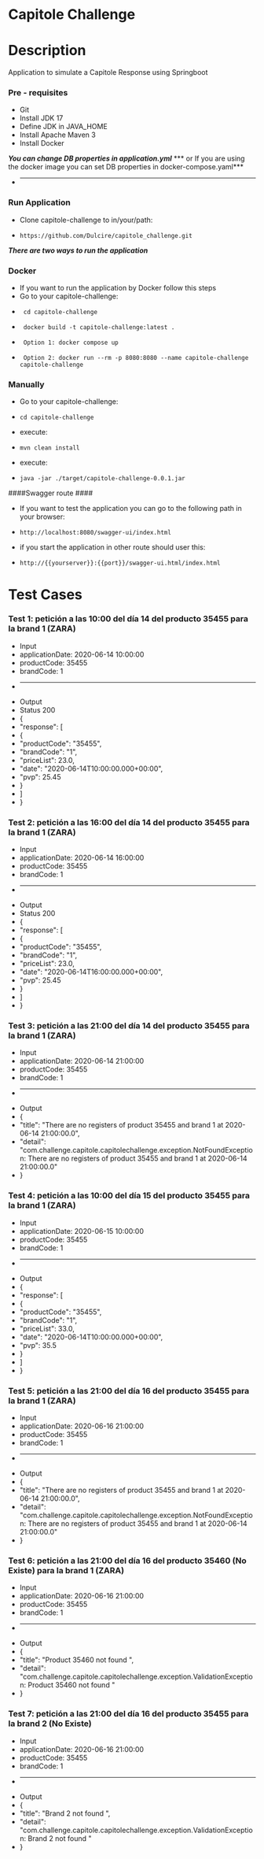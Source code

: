 # Capitole Challenge

# Description
Application to simulate a Capitole Response using Springboot

### Pre - requisites ###

* Git
* Install JDK 17
* Define JDK in JAVA_HOME
* Install Apache Maven 3
* Install Docker
    

***You can change DB properties in application.yml***
*** or If you are using the docker image you can set DB properties in docker-compose.yaml***

* ---------------------------------------------------------------------------------------------------------------
### Run Application ###
* Clone capitole-challenge to in/your/path:
*     https://github.com/Dulcire/capitole_challenge.git
***There are two ways to run the application***
### Docker ### 
* If you want to run the application by Docker follow this steps
* Go to your capitole-challenge:
*      cd capitole-challenge
*      docker build -t capitole-challenge:latest .
*      Option 1: docker compose up
*      Option 2: docker run --rm -p 8080:8080 --name capitole-challenge capitole-challenge

### Manually ###

* Go to your capitole-challenge: 
*     cd capitole-challenge
* execute:
*     mvn clean install  
* execute:
*     java -jar ./target/capitole-challenge-0.0.1.jar

####Swagger route ####
* If you want to test the application you can go to the following path in your browser: 
*     http://localhost:8080/swagger-ui/index.html
* if you start the application in other route should user this: 
*     http://{{yourserver}}:{{port}}/swagger-ui.html/index.html

# Test Cases #
### Test 1: petición a las 10:00 del día 14 del producto 35455   para la brand 1 (ZARA) ###
* Input 
* applicationDate: 2020-06-14 10:00:00
* productCode: 35455
* brandCode: 1
* ------------------------------------
* Output
* Status 200
* {
*  "response": [
* {
* "productCode": "35455",
* "brandCode": "1",
* "priceList": 23.0,
* "date": "2020-06-14T10:00:00.000+00:00",
* "pvp": 25.45
* }
* ]
* }

### Test 2: petición a las 16:00 del día 14 del producto 35455   para la brand 1 (ZARA) ###
* Input
* applicationDate: 2020-06-14 16:00:00
* productCode: 35455
* brandCode: 1
* ------------------------------------
* Output
* Status 200
* {
*  "response": [
* {
* "productCode": "35455",
* "brandCode": "1",
* "priceList": 23.0,
* "date": "2020-06-14T16:00:00.000+00:00",
* "pvp": 25.45
* }
* ]
* }

### Test 3: petición a las 21:00 del día 14 del producto 35455   para la brand 1 (ZARA) ###
* Input
* applicationDate: 2020-06-14 21:00:00
* productCode: 35455
* brandCode: 1
* ------------------------------------
* Output
* {
* "title": "There are no registers of product 35455 and brand 1 at 2020-06-14 21:00:00.0",
* "detail": "com.challenge.capitole.capitolechallenge.exception.NotFoundException: There are no registers of product 35455 and brand 1 at 2020-06-14 21:00:00.0"
* }

### Test 4: petición a las 10:00 del día 15 del producto 35455   para la brand 1 (ZARA) ###
* Input
* applicationDate: 2020-06-15 10:00:00
* productCode: 35455
* brandCode: 1
* ------------------------------------
* Output
* {
* "response": [
* {
* "productCode": "35455",
* "brandCode": "1",
* "priceList": 33.0,
* "date": "2020-06-14T10:00:00.000+00:00",
* "pvp": 35.5
* }
* ]
* }

### Test 5: petición a las 21:00 del día 16 del producto 35455   para la brand 1 (ZARA) ##
* Input
* applicationDate: 2020-06-16 21:00:00
* productCode: 35455
* brandCode: 1
* ------------------------------------
* Output
* {
* "title": "There are no registers of product 35455 and brand 1 at 2020-06-14 21:00:00.0",
* "detail": "com.challenge.capitole.capitolechallenge.exception.NotFoundException: There are no registers of product 35455 and brand 1 at 2020-06-14 21:00:00.0"
* }

### Test 6: petición a las 21:00 del día 16 del producto 35460 (No Existe)  para la brand 1 (ZARA) ##
* Input
* applicationDate: 2020-06-16 21:00:00
* productCode: 35455
* brandCode: 1
* ------------------------------------
* Output
* {
* "title": "Product 35460 not found ",
* "detail": "com.challenge.capitole.capitolechallenge.exception.ValidationException: Product 35460 not found "
* }

### Test 7: petición a las 21:00 del día 16 del producto 35455   para la brand 2 (No Existe) ##
* Input
* applicationDate: 2020-06-16 21:00:00
* productCode: 35455
* brandCode: 1
* ------------------------------------
* Output
* {
* "title": "Brand 2 not found ",
* "detail": "com.challenge.capitole.capitolechallenge.exception.ValidationException: Brand 2 not found "
* }